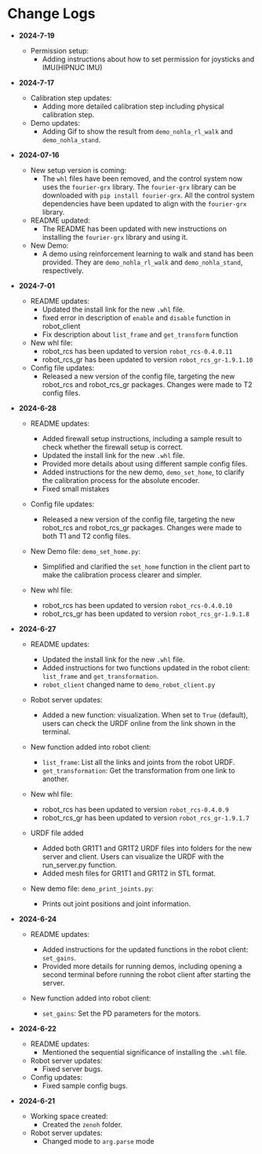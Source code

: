# Change Logs
- **2024-7-19**
    - Permission setup:
        - Adding instructions about how to set permission for joysticks and IMU(HIPNUC IMU)
- **2024-7-17**
    - Calibration step updates:
        - Adding more detailed calibration step including physical calibration step.
    - Demo updates:
        - Adding Gif to show the result from `demo_nohla_rl_walk` and `demo_nohla_stand`. 

- **2024-07-16**
    - New setup version is coming:
        - The `whl` files have been removed, and the control system now uses the `fourier-grx` library. The `fourier-grx` library can be downloaded with `pip install fourier-grx`. All the control system dependencies have been updated to align with the `fourier-grx` library.
    - README updated:
        - The README has been updated with new instructions on installing the `fourier-grx` library and using it.
    - New Demo:
        - A demo using reinforcement learning to walk and stand has been provided. They are `demo_nohla_rl_walk` and `demo_nohla_stand`, respectively.


- **2024-7-01**
    - README updates:
        - Updated the install link for the new `.whl` file.
        - fixed error in description of `enable` and `disable` function in robot_client
        -  Fix description about `list_frame` and `get_transform` function
    - New whl file:
        - robot_rcs has been updated to version `robot_rcs-0.4.0.11`
        - robot_rcs_gr has been updated to version `robot_rcs_gr-1.9.1.10`
    - Config file updates:
        - Released a new version of the config file, targeting the new robot_rcs and robot_rcs_gr packages. Changes were made to T2 config files.


- **2024-6-28**
    - README updates:
        - Added firewall setup instructions, including a sample result to check whether the firewall setup is correct.
        - Updated the install link for the new `.whl` file.
        - Provided more details about using different sample config files.
        - Added instructions for the new demo, `demo_set_home`, to clarify the calibration process for the absolute encoder.
        - Fixed small mistakes

    - Config file updates:
        - Released a new version of the config file, targeting the new robot_rcs and robot_rcs_gr packages. Changes were made to both T1 and T2 config files.

    - New Demo file: `demo_set_home.py`:
        - Simplified and clarified the `set_home` function in the client part to make the calibration process clearer and simpler.

    - New whl file:
        - robot_rcs has been updated to version `robot_rcs-0.4.0.10`
        - robot_rcs_gr has been updated to version `robot_rcs_gr-1.9.1.8`


- **2024-6-27**
    - README updates:
        - Updated the install link for the new `.whl` file.
        - Added instructions for two functions updated in the robot client: `list_frame` and `get_transformation`.
        - `robot_client` changed name to `demo_robot_client.py`

    - Robot server updates:
        - Added a new function: visualization. When set to `True` (default), users can check the URDF online from the link shown in the terminal.

    - New function added into robot client:
        - `list_frame`: List all the links and joints from the robot URDF.
        - `get_transformation`: Get the transformation from one link to another.

    - New whl file:
        - robot_rcs has been updated to version `robot_rcs-0.4.0.9`
        - robot_rcs_gr has been updated to version `robot_rcs_gr-1.9.1.7`

    - URDF file added
        - Added both GR1T1 and GR1T2 URDF files into folders for the new server and client. Users can visualize the URDF with the run_server.py function.
        - Added mesh files for GR1T1 and GR1T2 in STL format.

    - New demo file: `demo_print_joints.py`:
        - Prints out joint positions and joint information.

- **2024-6-24**
    - README updates:
        - Added instructions for the updated functions in the robot client: `set_gains`.
        - Provided more details for running demos, including opening a second terminal before running the robot client after starting the server.

    - New function added into robot client:
        - `set_gains`: Set the PD parameters for the motors.

- **2024-6-22**
    - README updates:
        - Mentioned the sequential significance of installing the `.whl` file.
    - Robot server updates:
        - Fixed server bugs.
    - Config updates:
        - Fixed sample config bugs.

- **2024-6-21**
    - Working space created:
        - Created the `zenoh` folder.
    - Robot server updates:
        - Changed mode to `arg.parse` mode
    